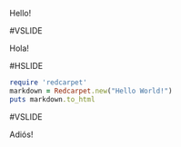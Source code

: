Hello!

#VSLIDE

Hola!

#HSLIDE

```ruby
require 'redcarpet'
markdown = Redcarpet.new("Hello World!")
puts markdown.to_html
```

#VSLIDE

Adiós!

